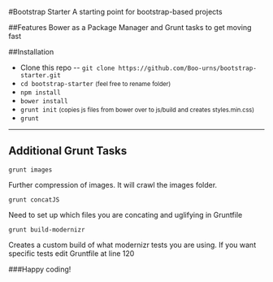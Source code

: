 #Bootstrap Starter
A starting point for bootstrap-based projects

##Features
Bower as a Package Manager and Grunt tasks to get moving fast

##Installation
- Clone this repo
-- ```git clone https://github.com/Boo-urns/bootstrap-starter.git```
- ```cd bootstrap-starter``` <small>(feel free to rename folder)</small>
- ```npm install```
- ```bower install```
- ```grunt init``` <small>(copies js files from bower over to js/build and creates styles.min.css)</small>
- ```grunt``` 


---

## Additional Grunt Tasks

```grunt images```

Further compression of images. It will crawl the images folder.

```grunt concatJS```

Need to set up which files you are concating and uglifying in Gruntfile

```grunt build-modernizr```

Creates a custom build of what modernizr tests you are using. 
If you want specific tests edit Gruntfile at line 120


###Happy coding! 